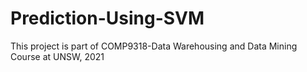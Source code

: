 # Prediction-Using-SVM
This project is part of COMP9318-Data Warehousing and Data Mining Course at UNSW, 2021

